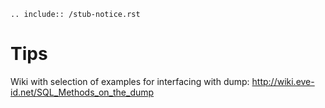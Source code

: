 ``` eval_rst 
.. include:: /stub-notice.rst
```
# Tips

Wiki with selection of examples for interfacing with dump: http://wiki.eve-id.net/SQL_Methods_on_the_dump
